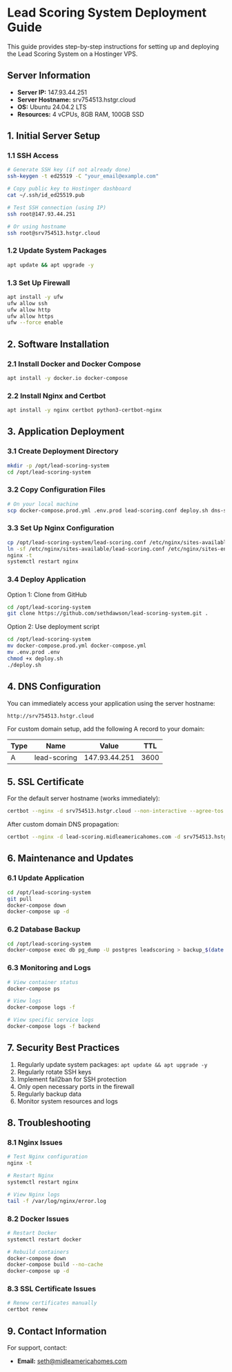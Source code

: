 # Lead Scoring System Deployment Guide

This guide provides step-by-step instructions for setting up and deploying the Lead Scoring System on a Hostinger VPS.

## Server Information

- **Server IP:** 147.93.44.251
- **Server Hostname:** srv754513.hstgr.cloud
- **OS:** Ubuntu 24.04.2 LTS
- **Resources:** 4 vCPUs, 8GB RAM, 100GB SSD

## 1. Initial Server Setup

### 1.1 SSH Access

```bash
# Generate SSH key (if not already done)
ssh-keygen -t ed25519 -C "your_email@example.com"

# Copy public key to Hostinger dashboard
cat ~/.ssh/id_ed25519.pub

# Test SSH connection (using IP)
ssh root@147.93.44.251

# Or using hostname
ssh root@srv754513.hstgr.cloud
```

### 1.2 Update System Packages

```bash
apt update && apt upgrade -y
```

### 1.3 Set Up Firewall

```bash
apt install -y ufw
ufw allow ssh
ufw allow http
ufw allow https
ufw --force enable
```

## 2. Software Installation

### 2.1 Install Docker and Docker Compose

```bash
apt install -y docker.io docker-compose
```

### 2.2 Install Nginx and Certbot

```bash
apt install -y nginx certbot python3-certbot-nginx
```

## 3. Application Deployment

### 3.1 Create Deployment Directory

```bash
mkdir -p /opt/lead-scoring-system
cd /opt/lead-scoring-system
```

### 3.2 Copy Configuration Files

```bash
# On your local machine
scp docker-compose.prod.yml .env.prod lead-scoring.conf deploy.sh dns-setup.md root@srv754513.hstgr.cloud:/opt/lead-scoring-system/
```

### 3.3 Set Up Nginx Configuration

```bash
cp /opt/lead-scoring-system/lead-scoring.conf /etc/nginx/sites-available/
ln -sf /etc/nginx/sites-available/lead-scoring.conf /etc/nginx/sites-enabled/
nginx -t
systemctl restart nginx
```

### 3.4 Deploy Application

Option 1: Clone from GitHub
```bash
cd /opt/lead-scoring-system
git clone https://github.com/sethdawson/lead-scoring-system.git .
```

Option 2: Use deployment script
```bash
cd /opt/lead-scoring-system
mv docker-compose.prod.yml docker-compose.yml
mv .env.prod .env
chmod +x deploy.sh
./deploy.sh
```

## 4. DNS Configuration

You can immediately access your application using the server hostname:
```
http://srv754513.hstgr.cloud
```

For custom domain setup, add the following A record to your domain:

| Type | Name | Value | TTL |
|------|------|-------|-----|
| A | lead-scoring | 147.93.44.251 | 3600 |

## 5. SSL Certificate

For the default server hostname (works immediately):
```bash
certbot --nginx -d srv754513.hstgr.cloud --non-interactive --agree-tos --email seth@midleamericahomes.com
```

After custom domain DNS propagation:
```bash
certbot --nginx -d lead-scoring.midleamericahomes.com -d srv754513.hstgr.cloud --non-interactive --agree-tos --email seth@midleamericahomes.com
```

## 6. Maintenance and Updates

### 6.1 Update Application

```bash
cd /opt/lead-scoring-system
git pull
docker-compose down
docker-compose up -d
```

### 6.2 Database Backup

```bash
cd /opt/lead-scoring-system
docker-compose exec db pg_dump -U postgres leadscoring > backup_$(date +%Y%m%d).sql
```

### 6.3 Monitoring and Logs

```bash
# View container status
docker-compose ps

# View logs
docker-compose logs -f

# View specific service logs
docker-compose logs -f backend
```

## 7. Security Best Practices

1. Regularly update system packages: `apt update && apt upgrade -y`
2. Regularly rotate SSH keys
3. Implement fail2ban for SSH protection
4. Only open necessary ports in the firewall
5. Regularly backup data
6. Monitor system resources and logs

## 8. Troubleshooting

### 8.1 Nginx Issues

```bash
# Test Nginx configuration
nginx -t

# Restart Nginx
systemctl restart nginx

# View Nginx logs
tail -f /var/log/nginx/error.log
```

### 8.2 Docker Issues

```bash
# Restart Docker
systemctl restart docker

# Rebuild containers
docker-compose down
docker-compose build --no-cache
docker-compose up -d
```

### 8.3 SSL Certificate Issues

```bash
# Renew certificates manually
certbot renew
```

## 9. Contact Information

For support, contact:
- **Email:** seth@midleamericahomes.com 